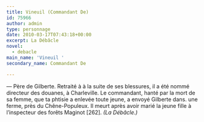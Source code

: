 ```yaml
---
title: Vineuil (Commandant De)
id: 75966
author: admin
type: personnage
date: 2010-03-17T07:43:18+00:00
excerpt: La Débâcle
novel:
  - debacle
main_name: 'Vineuil '
secondary_name: Commandant De

---
```

— Père de Gilberte. Retraité à à la suite de ses blessures, il a été nommé directeur des douanes, à Charleville. Le commandant, hanté par la mort de sa femme, que ta phtisie a enlevée toute jeune, a envoyé Gilberte dans. une ferme, près du Chêne-Populeux. Il meurt après avoir marié la jeune fille à l&rsquo;inspecteur des forêts Maginot [262]. _(La Débâcle.)_